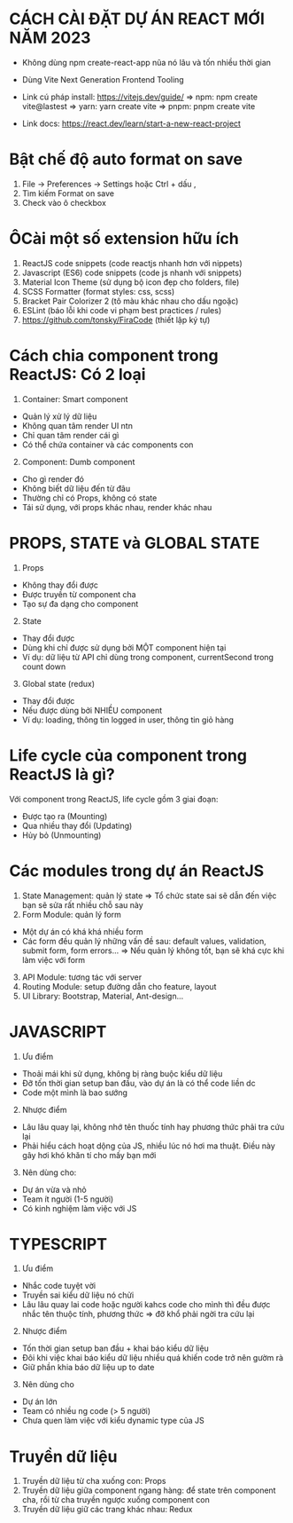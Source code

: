# CÁCH CÀI ĐẶT DỰ ÁN REACT MỚI NĂM 2023

- Không dùng npm create-react-app nũa nó lâu và tốn nhiều thời gian

- Dùng Vite Next Generation Frontend Tooling

- Link cú pháp install: https://vitejs.dev/guide/
  => npm: npm create vite@lastest
  => yarn: yarn create vite
  => pnpm: pnpm create vite

- Link docs: https://react.dev/learn/start-a-new-react-project

# Bật chế độ auto format on save

1. File -> Preferences -> Settings hoặc Ctrl + dấu ,
2. Tìm kiếm Format on save
3. Check vào ô checkbox

# ÔCài một số extension hữu ích

1. ReactJS code snippets (code reactjs nhanh hơn với nippets)
2. Javascript (ES6) code snippets (code js nhanh với snippets)
3. Material Icon Theme (sử dụng bộ icon đẹp cho folders, file)
4. SCSS Formatter (format styles: css, scss)
5. Bracket Pair Colorizer 2 (tô màu khác nhau cho dấu ngoặc)
6. ESLint (báo lỗi khi code vi phạm best practices / rules)
7. https://github.com/tonsky/FiraCode (thiết lập ký tự)

# Cách chia component trong ReactJS: Có 2 loại

1. Container: Smart component

- Quản lý xử lý dữ liệu
- Không quan tâm render UI ntn
- Chỉ quan tâm render cái gì
- Có thể chứa container và các components con

2. Component: Dumb component

- Cho gì render đó
- Không biết dữ liệu đến từ đâu
- Thường chỉ có Props, không có state
- Tái sử dụng, với props khác nhau, render khác nhau

# PROPS, STATE và GLOBAL STATE

1. Props

- Không thay đổi được
- Được truyền từ component cha
- Tạo sự đa dạng cho component

2. State

- Thay đổi được
- Dùng khi chỉ được sử dụng bởi MỘT component hiện tại
- Ví dụ: dữ liệu từ API chỉ dùng trong component, currentSecond trong count down

3. Global state (redux)

- Thay đổi được
- Nếu được dùng bởi NHIỀU component
- Ví dụ: loading, thông tin logged in user, thông tin giỏ hàng

# Life cycle của component trong ReactJS là gì?

Với component trong ReactJS, life cycle gồm 3 giai đoạn:

- Được tạo ra (Mounting)
- Qua nhiều thay đổi (Updating)
- Hủy bỏ (Unmounting)

# Các modules trong dự án ReactJS

1. State Management: quản lý state
   => Tổ chức state sai sẽ dẫn đến việc bạn sẽ sửa rất nhiều chỗ sau này
2. Form Module: quản lý form

- Một dự án có khá khá nhiều form
- Các form đều quản lý những vấn đề sau: default values, validation, submit form, form errors...
  => Nếu quản lý không tốt, bạn sẽ khá cực khi làm việc với form

3. API Module: tương tác với server
4. Routing Module: setup đường dẫn cho feature, layout
5. UI Library: Bootstrap, Material, Ant-design...

# JAVASCRIPT

1. Ưu điểm

- Thoải mái khi sử dụng, không bị ràng buộc kiểu dữ liệu
- Đỡ tốn thời gian setup ban đầu, vào dự án là có thể code liền dc
- Code một mình là bao sướng

2. Nhược điểm

- Lâu lâu quay lại, không nhớ tên thuốc tính hay phương thức phải tra cứu lại
- Phải hiểu cách hoạt dộng của JS, nhiều lúc nó hơi ma thuật. Điều này gây hơi khó khăn tí cho mấy bạn mới

3. Nên dùng cho:

- Dự án vừa và nhỏ
- Team ít người (1-5 người)
- Có kinh nghiệm làm việc với JS

# TYPESCRIPT

1. Ưu điểm

- Nhắc code tuyệt vời
- Truyền sai kiểu dữ liệu nó chửi
- Lâu lâu quay lai code hoặc người kahcs code cho mình thì đều được nhắc tên thuộc tính, phương thức => đỡ khổ phải ngời tra cứu lại

2. Nhược điểm

- Tốn thời gian setup ban đầu + khai báo kiểu dữ liệu
- Đôi khi việc khai báo kiểu dữ liệu nhiều quá khiến code trở nên gườm rà
- Giữ phần khia báo dữ liệu up to date

3. Nên dùng cho

- Dự án lớn
- Team có nhiều ng code (> 5 người)
- Chưa quen làm việc với kiểu dynamic type của JS

# Truyền dữ liệu

1. Truyền dữ liệu từ cha xuống con: Props
2. Truyền dữ liệu giữa component ngang hàng: để state trên component cha, rồi từ cha truyền ngược xuống component con
3. Truyền dữ liệu giữ các trang khác nhau: Redux
